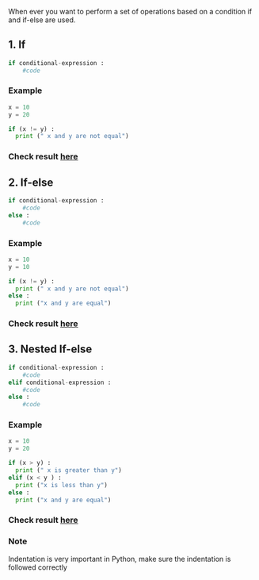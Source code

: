 When ever you want to perform a set of operations based on a condition if and if-else are used.

## 1. If

```py
if conditional-expression :
    #code
```
### Example

```py
x = 10
y = 20

if (x != y) : 
  print (" x and y are not equal") 
```
### Check result [here](https://onecompiler.com/python/3vjkc68vc)

## 2. If-else

```py
if conditional-expression :
    #code
else :
    #code
```
### Example

```py
x = 10
y = 10

if (x != y) : 
  print (" x and y are not equal")
else :
  print ("x and y are equal")
```
### Check result [here](https://onecompiler.com/python/3vjkc4nsu)

## 3. Nested If-else

```py
if conditional-expression :
    #code
elif conditional-expression :
    #code
else :
    #code
```

### Example

```py
x = 10
y = 20

if (x > y) :
  print (" x is greater than y")
elif (x < y ) :
  print ("x is less than y") 
else :
  print ("x and y are equal")
```
### Check result [here](https://onecompiler.com/python/3vjkbdx5j)

### Note
Indentation is very important in Python, make sure the indentation is followed correctly 
